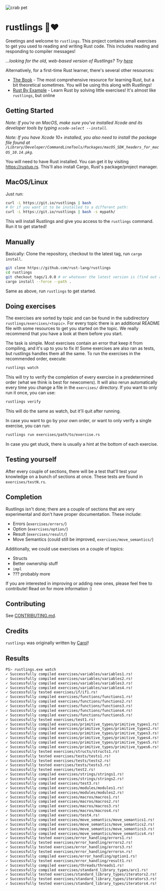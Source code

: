 ![crab pet](https://i.imgur.com/LbZJgmm.gif) 

# rustlings 🦀❤️

Greetings and welcome to `rustlings`. This project contains small exercises to get you used to reading and writing Rust code. This includes reading and responding to compiler messages!

_...looking for the old, web-based version of Rustlings? Try [here](https://github.com/rust-lang/rustlings/tree/rustlings-1)_

Alternatively, for a first-time Rust learner, there's several other resources:

- [The Book](https://doc.rust-lang.org/book/index.html) - The most comprehensive resource for learning Rust, but a bit theoretical sometimes. You will be using this along with Rustlings!
- [Rust By Example](https://doc.rust-lang.org/rust-by-example/index.html) - Learn Rust by solving little exercises! It's almost like `rustlings`, but online

## Getting Started

_Note: If you're on MacOS, make sure you've installed Xcode and its developer tools by typing `xcode-select --install`._

_Note: If you have Xcode 10+ installed, you also need to install the package file found at `/Library/Developer/CommandLineTools/Packages/macOS_SDK_headers_for_macOS_10.14.pkg`._

You will need to have Rust installed. You can get it by visiting https://rustup.rs. This'll also install Cargo, Rust's package/project manager.

## MacOS/Linux

Just run:

```bash
curl -L https://git.io/rustlings | bash
# Or if you want it to be installed to a different path:
curl -L https://git.io/rustlings | bash -s mypath/
```

This will install Rustlings and give you access to the `rustlings` command. Run it to get started!

## Manually

Basically: Clone the repository, checkout to the latest tag, run `cargo install`.

```bash
git clone https://github.com/rust-lang/rustlings
cd rustlings
git checkout tags/1.0.0 # or whatever the latest version is (find out at https://github.com/rust-lang/rustlings/releases/latest)
cargo install --force --path .
```

Same as above, run `rustlings` to get started.

## Doing exercises

The exercises are sorted by topic and can be found in the subdirectory `rustlings/exercises/<topic>`. For every topic there is an additional README file with some resources to get you started on the topic. We really recommend that you have a look at them before you start. 

The task is simple. Most exercises contain an error that keep it from compiling, and it's up to you to fix it! Some exercises are also ran as tests, but rustlings handles them all the same. To run the exercises in the recommended order, execute:

```bash
rustlings watch
```

This will try to verify the completion of every exercise in a predetermined order (what we think is best for newcomers). It will also rerun automatically every time you change a file in the `exercises/` directory. If you want to only run it once, you can use:

```bash
rustlings verify
```

This will do the same as watch, but it'll quit after running.

In case you want to go by your own order, or want to only verify a single exercise, you can run:

```bash
rustlings run exercises/path/to/exercise.rs
```

In case you get stuck, there is usually a hint at the bottom of each exercise.

## Testing yourself

After every couple of sections, there will be a test that'll test your knowledge on a bunch of sections at once. These tests are found in `exercises/testN.rs`.

## Completion

Rustlings isn't done; there are a couple of sections that are very experimental and don't have proper documentation. These include:

- Errors (`exercises/errors/`)
- Option (`exercises/option/`)
- Result (`exercises/result/`)
- Move Semantics (could still be improved, `exercises/move_semantics/`)

Additionally, we could use exercises on a couple of topics:

- Structs
- Better ownership stuff
- `impl`
- ??? probably more

If you are interested in improving or adding new ones, please feel free to contribute! Read on for more information :)

## Contributing

See [CONTRIBUTING.md](./CONTRIBUTING.md).

## Credits

`rustlings` was originally written by [Carol](https://github.com/carols10cents)!

## Results
```bash
PS> rustlings.exe watch
✓ Successfully compiled exercises/variables/variables1.rs!
✓ Successfully compiled exercises/variables/variables2.rs!
✓ Successfully compiled exercises/variables/variables3.rs!
✓ Successfully compiled exercises/variables/variables4.rs!
✓ Successfully tested exercises/if/if1.rs!
✓ Successfully compiled exercises/functions/functions1.rs!
✓ Successfully compiled exercises/functions/functions2.rs!
✓ Successfully compiled exercises/functions/functions3.rs!
✓ Successfully compiled exercises/functions/functions4.rs!
✓ Successfully compiled exercises/functions/functions5.rs!
✓ Successfully tested exercises/test1.rs!
✓ Successfully compiled exercises/primitive_types/primitive_types1.rs!
✓ Successfully compiled exercises/primitive_types/primitive_types2.rs!
✓ Successfully compiled exercises/primitive_types/primitive_types3.rs!
✓ Successfully compiled exercises/primitive_types/primitive_types4.rs!
✓ Successfully compiled exercises/primitive_types/primitive_types5.rs!
✓ Successfully compiled exercises/primitive_types/primitive_types6.rs!
✓ Successfully tested exercises/structs/structs1.rs!
✓ Successfully tested exercises/tests/tests1.rs!
✓ Successfully tested exercises/tests/tests2.rs!
✓ Successfully tested exercises/tests/tests3.rs!
✓ Successfully tested exercises/test2.rs!
✓ Successfully compiled exercises/strings/strings1.rs!
✓ Successfully compiled exercises/strings/strings2.rs!
✓ Successfully compiled exercises/test3.rs!
✓ Successfully compiled exercises/modules/modules1.rs!
✓ Successfully compiled exercises/modules/modules2.rs!
✓ Successfully compiled exercises/macros/macros1.rs!
✓ Successfully compiled exercises/macros/macros2.rs!
✓ Successfully compiled exercises/macros/macros3.rs!
✓ Successfully compiled exercises/macros/macros4.rs!
✓ Successfully compiled exercises/test4.rs!
✓ Successfully compiled exercises/move_semantics/move_semantics1.rs!
✓ Successfully compiled exercises/move_semantics/move_semantics2.rs!
✓ Successfully compiled exercises/move_semantics/move_semantics3.rs!
✓ Successfully compiled exercises/move_semantics/move_semantics4.rs!
✓ Successfully tested exercises/error_handling/errors1.rs!
✓ Successfully tested exercises/error_handling/errors2.rs!
✓ Successfully tested exercises/error_handling/errors3.rs!
✓ Successfully tested exercises/error_handling/errorsn.rs!
✓ Successfully compiled exercises/error_handling/option1.rs!
✓ Successfully tested exercises/error_handling/result1.rs!
✓ Successfully compiled exercises/threads/threads1.rs!
✓ Successfully compiled exercises/standard_library_types/arc1.rs!
✓ Successfully tested exercises/standard_library_types/iterators2.rs!
✓ Successfully tested exercises/standard_library_types/iterators3.rs!
✓ Successfully tested exercises/standard_library_types/iterators4.rs!
```